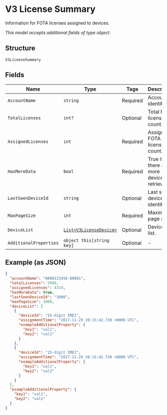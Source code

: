 
# V3 License Summary

Information for FOTA licenses assigned to devices.

*This model accepts additional fields of type object.*

## Structure

`V3LicenseSummary`

## Fields

| Name | Type | Tags | Description |
|  --- | --- | --- | --- |
| `AccountName` | `string` | Required | Account identifier. |
| `TotalLicenses` | `int?` | Optional | Total FOTA license count. |
| `AssignedLicenses` | `int` | Required | Assigned FOTA license count. |
| `HasMoreData` | `bool` | Required | True if there are more devices to retrieve. |
| `LastSeenDeviceId` | `string` | Optional | Last seen device identifier. |
| `MaxPageSize` | `int` | Required | Maximum page size. |
| `DeviceList` | [`List<V3LicenseDevice>`](../../doc/models/v3-license-device.md) | Optional | Device IMEI list. |
| `AdditionalProperties` | `object this[string key]` | Optional | - |

## Example (as JSON)

```json
{
  "accountName": "0000123456-00001",
  "totalLicenses": 5000,
  "assignedLicenses": 4319,
  "hasMoreData": true,
  "lastSeenDeviceId": "1000",
  "maxPageSize": 1000,
  "deviceList": [
    {
      "deviceId": "15-digit IMEI",
      "assignmentTime": "2017-11-29 20:15:42.738 +0000 UTC",
      "exampleAdditionalProperty": {
        "key1": "val1",
        "key2": "val2"
      }
    },
    {
      "deviceId": "15-digit IMEI",
      "assignmentTime": "2017-11-29 20:15:42.738 +0000 UTC",
      "exampleAdditionalProperty": {
        "key1": "val1",
        "key2": "val2"
      }
    }
  ],
  "exampleAdditionalProperty": {
    "key1": "val1",
    "key2": "val2"
  }
}
```

